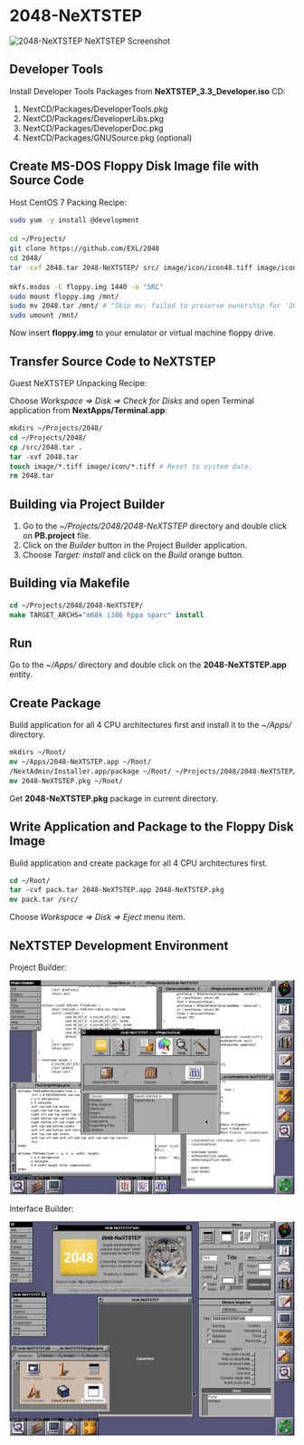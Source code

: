 2048-NeXTSTEP
=============

![2048-NeXTSTEP NeXTSTEP Screenshot](../image/2048-NeXTSTEP.png)

## Developer Tools

Install Developer Tools Packages from **NeXTSTEP_3.3_Developer.iso** CD:

1. NextCD/Packages/DeveloperTools.pkg
2. NextCD/Packages/DeveloperLibs.pkg
3. NextCD/Packages/DeveloperDoc.pkg
4. NextCD/Packages/GNUSource.pkg (optional)

## Create MS-DOS Floppy Disk Image file with Source Code

Host CentOS 7 Packing Recipe:

```sh
sudo yum -y install @development

cd ~/Projects/
git clone https://github.com/EXL/2048
cd 2048/
tar -cvf 2048.tar 2048-NeXTSTEP/ src/ image/icon/icon48.tiff image/icon/icon150.tiff image/avatar.tiff

mkfs.msdos -C floppy.img 1440 -n "SRC"
sudo mount floppy.img /mnt/
sudo mv 2048.tar /mnt/ # "Skip mv: failed to preserve ownership for '2048.tar': Permission denied" error.
sudo umount /mnt/
```

Now insert **floppy.img** to your emulator or virtual machine floppy drive.

## Transfer Source Code to NeXTSTEP

Guest NeXTSTEP Unpacking Recipe:

Choose *Workspace => Disk => Check for Disks* and open Terminal application from **NextApps/Terminal.app**:

```csh
mkdirs ~/Projects/2048/
cd ~/Projects/2048/
cp /src/2048.tar .
tar -xvf 2048.tar
touch image/*.tiff image/icon/*.tiff # Reset to system date.
rm 2048.tar
```

## Building via Project Builder

1. Go to the *~/Projects/2048/2048-NeXTSTEP* directory and double click on **PB.project** file.
2. Click on the *Builder* button in the Project Builder application.
3. Choose *Target: install* and click on the *Build* orange button.

## Building via Makefile

```csh
cd ~/Projects/2048/2048-NeXTSTEP/
make TARGET_ARCHS="m68k i386 hppa sparc" install
```

## Run

Go to the *~/Apps/* directory and double click on the **2048-NeXTSTEP.app** entity.

## Create Package

Build application for all 4 CPU architectures first and install it to the *~/Apps/* directory.

```csh
mkdirs ~/Root/
mv ~/Apps/2048-NeXTSTEP.app ~/Root/
/NextAdmin/Installer.app/package ~/Root/ ~/Projects/2048/2048-NeXTSTEP/2048-NeXTSTEP.info ~/Projects/2048/image/icon/icon48.tiff -d .
mv 2048-NeXTSTEP.pkg ~/Root/
```

Get **2048-NeXTSTEP.pkg** package in current directory.

## Write Application and Package to the Floppy Disk Image

Build application and create package for all 4 CPU architectures first.

```csh
cd ~/Root/
tar -cvf pack.tar 2048-NeXTSTEP.app 2048-NeXTSTEP.pkg
mv pack.tar /src/
```

Choose *Workspace => Disk => Eject* menu item.

## NeXTSTEP Development Environment

Project Builder:

![Project Builder NeXTSTEP Screenshot](../image/ProjectBuilder-NeXTSTEP-Screenshot.png)

Interface Builder:

![Interface Builder NeXTSTEP Screenshot](../image/InterfaceBuilder-NeXTSTEP-Screenshot.png)
